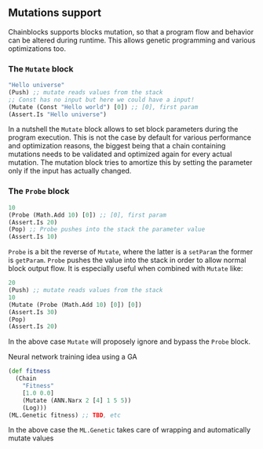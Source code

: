 ## Mutations support

Chainblocks supports blocks mutation, so that a program flow and behavior can be altered during runtime.
This allows genetic programming and various optimizations too.

### The `Mutate` block

```clojure
"Hello universe"
(Push) ;; mutate reads values from the stack
;; Const has no input but here we could have a input!
(Mutate (Const "Hello world") [0]) ;; [0], first param
(Assert.Is "Hello universe")
```

In a nutshell the `Mutate` block allows to set block parameters during the program execution.
This is not the case by default for various performance and optimization reasons, the biggest being that a chain containing mutations needs to be validated and optimized again for every actual mutation.
The mutation block tries to amortize this by setting the parameter only if the input has actually changed.

### The `Probe` block

```clojure
10
(Probe (Math.Add 10) [0]) ;; [0], first param
(Assert.Is 20)
(Pop) ;; Probe pushes into the stack the parameter value
(Assert.Is 10)
```

`Probe` is a bit the reverse of `Mutate`, where the latter is a `setParam` the former is `getParam`.
`Probe` pushes the value into the stack in order to allow normal block output flow.
It is especially useful when combined with `Mutate` like:

```clojure
20
(Push) ;; mutate reads values from the stack
10
(Mutate (Probe (Math.Add 10) [0]) [0])
(Assert.Is 30)
(Pop)
(Assert.Is 20)
```

In the above case `Mutate` will proposely ignore and bypass the `Probe` block.

Neural network training idea using a GA

```clojure
(def fitness
  (Chain
    "Fitness"
    [1.0 0.0]
    (Mutate (ANN.Narx 2 [4] 1 5 5))
    (Log)))
(ML.Genetic fitness) ;; TBD, etc
```

In the above case the `ML.Genetic` takes care of wrapping and automatically mutate values
